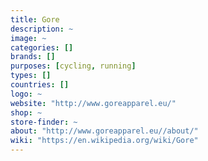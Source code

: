 ```yaml
---
title: Gore
description: ~
image: ~
categories: []
brands: []
purposes: [cycling, running]
types: []
countries: []
logo: ~
website: "http://www.goreapparel.eu/"
shop: ~
store-finder: ~
about: "http://www.goreapparel.eu//about/"
wiki: "https://en.wikipedia.org/wiki/Gore"
---
```

